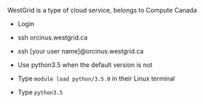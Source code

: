 
WestGrid is a type of cloud service, belongs to Compute Canada

* Login
 * ssh orcinus.westgrid.ca
 * ssh [your user name]@orcinus.westgrid.ca
 
* Use python3.5 when the default version is not
 * Type `module load python/3.5.0` in their Linux terminal
 * Type `python3.5`
